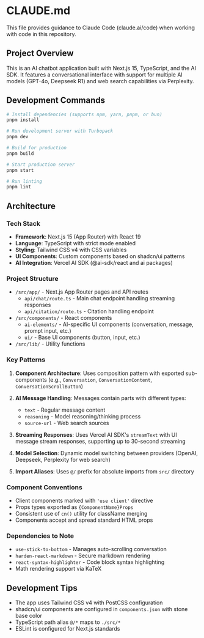 # CLAUDE.md

This file provides guidance to Claude Code (claude.ai/code) when working with code in this repository.

## Project Overview

This is an AI chatbot application built with Next.js 15, TypeScript, and the AI SDK. It features a conversational interface with support for multiple AI models (GPT-4o, Deepseek R1) and web search capabilities via Perplexity.

## Development Commands

```bash
# Install dependencies (supports npm, yarn, pnpm, or bun)
pnpm install

# Run development server with Turbopack
pnpm dev

# Build for production
pnpm build

# Start production server
pnpm start

# Run linting
pnpm lint
```

## Architecture

### Tech Stack
- **Framework**: Next.js 15 (App Router) with React 19
- **Language**: TypeScript with strict mode enabled
- **Styling**: Tailwind CSS v4 with CSS variables
- **UI Components**: Custom components based on shadcn/ui patterns
- **AI Integration**: Vercel AI SDK (@ai-sdk/react and ai packages)

### Project Structure
- `/src/app/` - Next.js App Router pages and API routes
  - `api/chat/route.ts` - Main chat endpoint handling streaming responses
  - `api/citation/route.ts` - Citation handling endpoint
- `/src/components/` - React components
  - `ai-elements/` - AI-specific UI components (conversation, message, prompt input, etc.)
  - `ui/` - Base UI components (button, input, etc.)
- `/src/lib/` - Utility functions

### Key Patterns

1. **Component Architecture**: Uses composition pattern with exported sub-components (e.g., `Conversation`, `ConversationContent`, `ConversationScrollButton`)

2. **AI Message Handling**: Messages contain parts with different types:
   - `text` - Regular message content
   - `reasoning` - Model reasoning/thinking process
   - `source-url` - Web search sources

3. **Streaming Responses**: Uses Vercel AI SDK's `streamText` with UI message stream responses, supporting up to 30-second streaming

4. **Model Selection**: Dynamic model switching between providers (OpenAI, Deepseek, Perplexity for web search)

5. **Import Aliases**: Uses `@/` prefix for absolute imports from `src/` directory

### Component Conventions
- Client components marked with `'use client'` directive
- Props types exported as `{ComponentName}Props`
- Consistent use of `cn()` utility for className merging
- Components accept and spread standard HTML props

### Dependencies to Note
- `use-stick-to-bottom` - Manages auto-scrolling conversation
- `harden-react-markdown` - Secure markdown rendering
- `react-syntax-highlighter` - Code block syntax highlighting
- Math rendering support via KaTeX

## Development Tips

- The app uses Tailwind CSS v4 with PostCSS configuration
- shadcn/ui components are configured in `components.json` with stone base color
- TypeScript path alias `@/*` maps to `./src/*`
- ESLint is configured for Next.js standards